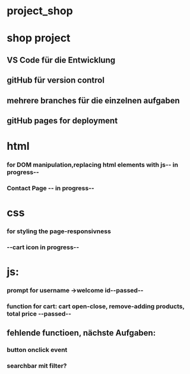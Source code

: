 # project_shop

# shop project

## VS Code für die Entwicklung

## gitHub für version control

## mehrere branches für die einzelnen aufgaben

## gitHub pages for deployment

# html

### for DOM manipulation,replacing html elements with js-- in progress--

### Contact Page -- in progress--

# css

### for styling the page-responsivness

### --cart icon in progress--

# js:

### prompt for username ->welcome id--passed--

### function for cart: cart open-close, remove-adding products, total price --passed--

## fehlende functioen, nächste Aufgaben:

### button onclick event

### searchbar mit filter?
